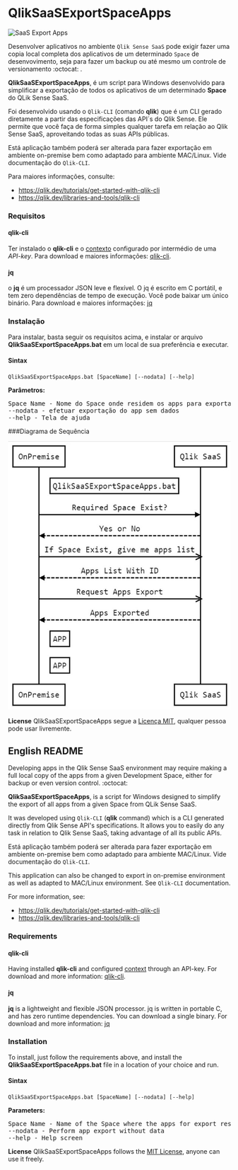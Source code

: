 # QlikSaaSExportSpaceApps

![SaaS Export Apps](https://www.infrascale.com/wp-content/uploads/blog-img-SaaS-1200x628-1.jpg "SaaS Export Apps")

Desenvolver aplicativos no ambiente `Qlik Sense SaaS`  pode exigir fazer uma copia local completa dos aplicativos de um determinado `Space` de desenvovimento, seja para fazer um backup ou até mesmo um controle de versionamento :octocat: . 

**QlikSaaSExportSpaceApps**, é um script para Windows desenvolvido para simplificar a exportação de todos os aplicativos de um determinado **Space** do QLik Sense SaaS. 

Foi desenvolvido usando o `Qlik-CLI`  (comando **qlik**) que é um CLI gerado diretamente a partir das especificações das API´s do Qlik Sense. Ele permite que você faça de forma simples qualquer tarefa em relação ao Qlik Sense SaaS, aproveitando todas as suas APIs públicas.

Está aplicação também poderá ser alterada para fazer exportação em ambiente on-premise bem como adaptado para ambiente MAC/Linux. Vide documentação do `Qlik-CLI`.

Para maiores informações, consulte:
 * https://qlik.dev/tutorials/get-started-with-qlik-cli
 * https://qlik.dev/libraries-and-tools/qlik-cli

### Requisitos

#### qlik-cli
Ter instalado o **qlik-cli** e o [contexto](https://qlik.dev/libraries-and-tools/qlik-cli#get-started "contexto") configurado por intermédio de uma *API-key*. Para download e maiores informações: [qlik-cli](https://github.com/qlik-oss/qlik-cli/releases "qlik-cli").

#### jq
o **jq** é um processador JSON leve e flexível. O jq é escrito em C portátil, e tem zero dependências de tempo de execução. Você pode baixar um único binário. Para download e maiores informações: [jq](https://stedolan.github.io/jq/download/ "jq")

### Instalação
Para instalar, basta seguir os requisitos acima, e instalar or arquivo **QlikSaaSExportSpaceApps.bat** em um local de sua preferência e executar.

#### Sintax
`QlikSaaSExportSpaceApps.bat [SpaceName] [--nodata] [--help]`

**Parâmetros:**
<pre>
Space Name - Nome do Space onde residem os apps para exportação. Não informado usará o default do script
--nodata - efetuar exportação do app sem dados
--help - Tela de ajuda
</pre>

###Diagrama de Sequência
                    
![QlikSaaSExportSpaceApps Diagram](https://github.com/jptneumann/QlikSaaSExportSpaceApps/blob/master/QlikSaaSExportSpaceAppsDiag.jpg "QlikSaaSExportSpaceApps Diagram")

**License**
QlikSaaSExportSpaceApps segue a [Licença MIT](https://github.com/jptneumann/QlikSaaSExportSpaceApps/blob/master/LICENSE "Licença MIT"), qualquer pessoa pode usar livremente.

## English README

Developing apps in the Qlik Sense SaaS environment may require making a full local copy of the apps from a given Development Space, either for backup or even version control. :octocat:

**QlikSaaSExportSpaceApps**, is a script for Windows designed to simplify the export of all apps from a given Space from QLik Sense SaaS. 

It was developed using `Qlik-CLI` (**qlik** command) which is a CLI generated directly from Qlik Sense API's specifications. It allows you to easily do any task in relation to Qlik Sense SaaS, taking advantage of all its public APIs.

Está aplicação também poderá ser alterada para fazer exportação em ambiente on-premise bem como adaptado para ambiente MAC/Linux. Vide documentação do `Qlik-CLI`.

This application can also be changed to export in on-premise environment as well as adapted to MAC/Linux environment. See `Qlik-CLI` documentation.

For more information, see:
 * https://qlik.dev/tutorials/get-started-with-qlik-cli
 * https://qlik.dev/libraries-and-tools/qlik-cli

### Requirements

#### qlik-cli
Having installed **qlik-cli** and configured [context](https://qlik.dev/libraries-and-tools/qlik-cli#get-started "context") through an API-key. For download and more information: [qlik-cli](https://github.com/qlik-oss/qlik-cli/releases "qlik-cli").

#### jq
**jq** is a lightweight and flexible JSON processor. jq is written in portable C, and has zero runtime dependencies. You can download a single binary. For download and more information: [jq](https://stedolan.github.io/jq/download/ "jq")

### Installation
To install, just follow the requirements above, and install the **QlikSaaSExportSpaceApps.bat** file in a location of your choice and run.

#### Sintax
`QlikSaaSExportSpaceApps.bat [SpaceName] [--nodata] [--help]`

**Parameters:**
<pre>
Space Name - Name of the Space where the apps for export reside. Not informed will use script default
--nodata - Perform app export without data
--help - Help screen
</pre>


**License**
QlikSaaSExportSpaceApps follows the [MIT License](https://github.com/jptneumann/QlikSaaSExportSpaceApps/blob/master/LICENSE "MIT License"), anyone can use it freely.
